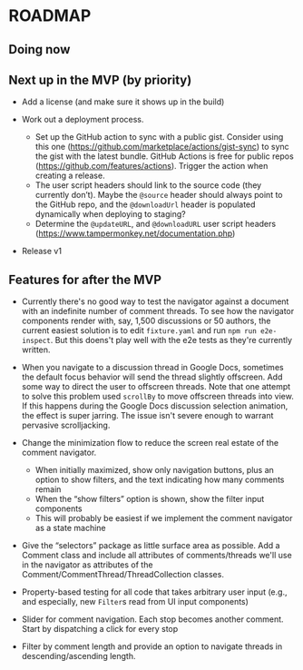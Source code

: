 # ROADMAP

## Doing now

## Next up in the MVP (by priority)

- Add a license (and make sure it shows up in the build)

- Work out a deployment process.

  - Set up the GitHub action to sync with a public gist. Consider using this one (https://github.com/marketplace/actions/gist-sync) to sync the gist with the latest bundle. GitHub Actions is free for public repos (https://github.com/features/actions). Trigger the action when creating a release.
  - The user script headers should link to the source code (they currently don’t). Maybe the `@source` header should always point to the GitHub repo, and the `@downloadUrl` header is populated dynamically when deploying to staging?
  - Determine the `@updateURL`, and `@downloadURL` user script headers (https://www.tampermonkey.net/documentation.php)

* Release v1

## Features for after the MVP

- Currently there's no good way to test the navigator against a document with an indefinite number of comment threads. To see how the navigator components render with, say, 1,500 discussions or 50 authors, the current easiest solution is to edit `fixture.yaml` and run `npm run e2e-inspect`. But this doens't play well with the e2e tests as they're currently written.

- When you navigate to a discussion thread in Google Docs, sometimes the default focus behavior will send the thread slightly offscreen. Add some way to direct the user to offscreen threads. Note that one attempt to solve this problem used `scrollBy` to move offscreen threads into view. If this happens during the Google Docs discussion selection animation, the effect is super jarring. The issue isn't severe enough to warrant pervasive scrolljacking.

- Change the minimization flow to reduce the screen real estate of the comment navigator.

  - When initially maximized, show only navigation buttons, plus an option to show filters, and the text indicating how many comments remain
  - When the “show filters” option is shown, show the filter input components
  - This will probably be easiest if we implement the comment navigator as a state machine

- Give the “selectors” package as little surface area as possible. Add a Comment class and include all attributes of comments/threads we'll use in the navigator as attributes of the Comment/CommentThread/ThreadCollection classes.

- Property-based testing for all code that takes arbitrary user input (e.g., and especially, new `Filter`s read from UI input components)

- Slider for comment navigation. Each stop becomes another comment. Start by dispatching a click for every stop

- Filter by comment length and provide an option to navigate threads in descending/ascending length.
